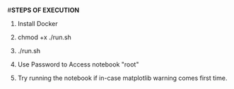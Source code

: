 #**STEPS OF EXECUTION**

1) Install Docker

2) chmod +x ./run.sh

3) ./run.sh

4) Use Password to Access notebook "root"

5) Try running the notebook if in-case matplotlib warning comes first time.


